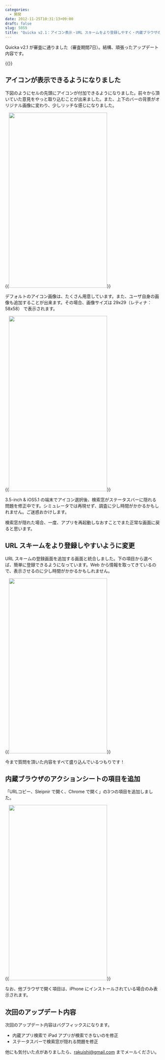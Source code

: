 ```yaml
---
categories:
  - 開発
date: 2012-11-25T10:31:13+09:00
draft: false
slug: 5059
title: "Quicka v2.1：アイコン表示・URL スキームをより登録しやすく・内蔵ブラウザの項目追加"
---
```


Quicka v2.1 が審査に通りました（審査期間7日）。結構、頑張ったアップデート内容です。

{{<app id="511606108" title="Quicka - Web検索を快適に 2.1（￥85）" src="http://a758.phobos.apple.com/us/r1000/073/Purple/v4/04/f0/49/04f0496d-7640-7f1d-69b9-3fc5a0617a49/temp..axowrgud.100x100-75.png">}}

## アイコンが表示できるようになりました

下図のようにセルの先頭にアイコンが付加できるようになりました。前々から頂いていた意見をやっと取り込むことが出来ました。また、上下のバーの背景がオリジナル画像に変わり、少しリッチな感じになりました。

{{<img alt="" src="/images/2012/11/5059_1.png" width="320" height="568">}}

デフォルトのアイコン画像は、たくさん用意しています。また、ユーザ自身の画像も追加することが出来ます。その場合、画像サイズは 29x29（レティナ：58x58） で表示されます。

{{<img alt="" src="/images/2012/11/5059_2.png" width="320" height="568">}}

3.5-inch & iOS5.1 の端末でアイコン選択後、検索窓がステータスバーに隠れる問題を修正中です。シミュレータでは再現せず、調査に少し時間がかかるかもしれません。ご迷惑おかけします。

検索窓が隠れた場合、一度、アプリを再起動しなおすことでまた正常な画面に戻ると思います。

## URL スキームをより登録しやすいように変更

URL スキームの登録画面を追加する画面と統合しました。下の項目から選べば、簡単に登録できるようになっています。Web から情報を取ってきているので、表示させるのに少し時間がかかるかもしれません。

{{<img alt="" src="/images/2012/11/5059_3.png" width="320" height="568">}}

今まで質問を頂いた内容をすべて盛り込んでいるつもりです！

## 内蔵ブラウザのアクションシートの項目を追加

「URLコピー、Sleipnir で開く、Chrome で開く」の3つの項目を追加しました。

{{<img alt="" src="/images/2012/11/5059_4.png" width="320" height="568">}}

なお、他ブラウザで開く項目は、iPhone にインストールされている場合のみ表示されます。

## 次回のアップデート内容

次回のアップデート内容はバグフィックスになります。

* 内蔵アプリ検索で iPad アプリが検索できないのを修正
* ステータスバーで検索窓が隠れる問題を修正

他にも気付いた点がありましたら、rakuishi@gmail.com までメールください。
